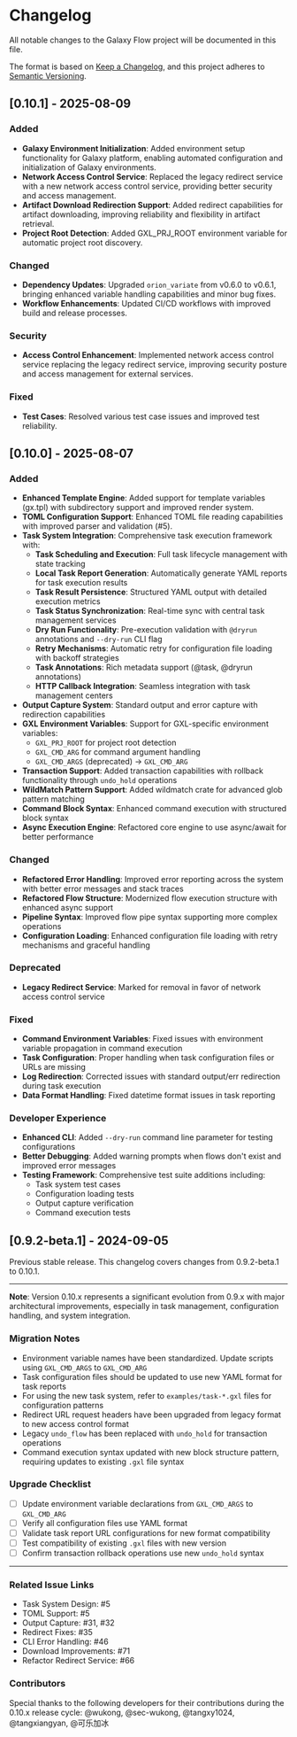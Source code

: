 # Changelog

All notable changes to the Galaxy Flow project will be documented in this file.

The format is based on [Keep a Changelog](https://keepachangelog.com/en/1.0.0/),
and this project adheres to [Semantic Versioning](https://semver.org/spec/v2.0.0.html).

## [0.10.1] - 2025-08-09

### Added
- **Galaxy Environment Initialization**: Added environment setup functionality for Galaxy platform, enabling automated configuration and initialization of Galaxy environments.
- **Network Access Control Service**: Replaced the legacy redirect service with a new network access control service, providing better security and access management.
- **Artifact Download Redirection Support**: Added redirect capabilities for artifact downloading, improving reliability and flexibility in artifact retrieval.
- **Project Root Detection**: Added GXL_PRJ_ROOT environment variable for automatic project root discovery.

### Changed
- **Dependency Updates**: Upgraded `orion_variate` from v0.6.0 to v0.6.1, bringing enhanced variable handling capabilities and minor bug fixes.
- **Workflow Enhancements**: Updated CI/CD workflows with improved build and release processes.

### Security
- **Access Control Enhancement**: Implemented network access control service replacing the legacy redirect service, improving security posture and access management for external services.

### Fixed
- **Test Cases**: Resolved various test case issues and improved test reliability.

## [0.10.0] - 2025-08-07

### Added
- **Enhanced Template Engine**: Added support for template variables (gx.tpl) with subdirectory support and improved render system.
- **TOML Configuration Support**: Enhanced TOML file reading capabilities with improved parser and validation (#5).
- **Task System Integration**: Comprehensive task execution framework with:
  - **Task Scheduling and Execution**: Full task lifecycle management with state tracking
  - **Local Task Report Generation**: Automatically generate YAML reports for task execution results
  - **Task Result Persistence**: Structured YAML output with detailed execution metrics
  - **Task Status Synchronization**: Real-time sync with central task management services
  - **Dry Run Functionality**: Pre-execution validation with `@dryrun` annotations and `--dry-run` CLI flag
  - **Retry Mechanisms**: Automatic retry for configuration file loading with backoff strategies
  - **Task Annotations**: Rich metadata support (@task, @dryrun annotations)
  - **HTTP Callback Integration**: Seamless integration with task management centers
- **Output Capture System**: Standard output and error capture with redirection capabilities
- **GXL Environment Variables**: Support for GXL-specific environment variables:
  - `GXL_PRJ_ROOT` for project root detection
  - `GXL_CMD_ARG` for command argument handling
  - `GXL_CMD_ARGS` (deprecated) -> `GXL_CMD_ARG`
- **Transaction Support**: Added transaction capabilities with rollback functionality through `undo_hold` operations
- **WildMatch Pattern Support**: Added wildmatch crate for advanced glob pattern matching
- **Command Block Syntax**: Enhanced command execution with structured block syntax
- **Async Execution Engine**: Refactored core engine to use async/await for better performance

### Changed
- **Refactored Error Handling**: Improved error reporting across the system with better error messages and stack traces
- **Refactored Flow Structure**: Modernized flow execution structure with enhanced async support
- **Pipeline Syntax**: Improved flow pipe syntax supporting more complex operations
- **Configuration Loading**: Enhanced configuration file loading with retry mechanisms and graceful handling

### Deprecated
- **Legacy Redirect Service**: Marked for removal in favor of network access control service

### Fixed
- **Command Environment Variables**: Fixed issues with environment variable propagation in command execution
- **Task Configuration**: Proper handling when task configuration files or URLs are missing
- **Log Redirection**: Corrected issues with standard output/err redirection during task execution
- **Data Format Handling**: Fixed datetime format issues in task reporting

### Developer Experience
- **Enhanced CLI**: Added `--dry-run` command line parameter for testing configurations
- **Better Debugging**: Added warning prompts when flows don't exist and improved error messages
- **Testing Framework**: Comprehensive test suite additions including:
  - Task system test cases
  - Configuration loading tests
  - Output capture verification
  - Command execution tests

## [0.9.2-beta.1] - 2024-09-05

Previous stable release. This changelog covers changes from 0.9.2-beta.1 to 0.10.1.

---
**Note**: Version 0.10.x represents a significant evolution from 0.9.x with major architectural improvements, especially in task management, configuration handling, and system integration.

### Migration Notes
- Environment variable names have been standardized. Update scripts using `GXL_CMD_ARGS` to `GXL_CMD_ARG`
- Task configuration files should be updated to use new YAML format for task reports
- For using the new task system, refer to `examples/task-*.gxl` files for configuration patterns
- Redirect URL request headers have been upgraded from legacy format to new access control format
- Legacy `undo_flow` has been replaced with `undo_hold` for transaction operations
- Command execution syntax updated with new block structure pattern, requiring updates to existing `.gxl` file syntax

### Upgrade Checklist
- [ ] Update environment variable declarations from `GXL_CMD_ARGS` to `GXL_CMD_ARG`
- [ ] Verify all configuration files use YAML format
- [ ] Validate task report URL configurations for new format compatibility
- [ ] Test compatibility of existing `.gxl` files with new version
- [ ] Confirm transaction rollback operations use new `undo_hold` syntax

---
### Related Issue Links
- Task System Design: #5
- TOML Support: #5
- Output Capture: #31, #32
- Redirect Fixes: #35
- CLI Error Handling: #46
- Download Improvements: #71
- Refactor Redirect Service: #66

### Contributors
Special thanks to the following developers for their contributions during the 0.10.x release cycle: @wukong, @sec-wukong, @tangxy1024, @tangxiangyan, @可乐加冰
